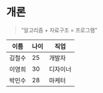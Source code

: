 # 개론 <br>

>"알고리즘 + 자료구조 = 프로그램"

<table>
        <thead>
            <tr>
                <th>이름</th>
                <th>나이</th>
                <th>직업</th>
            </tr>
        </thead>
        <tbody>
            <tr>
                <td>김철수</td>
                <td>25</td>
                <td>개발자</td>
            </tr>
            <tr>
                <td>이영희</td>
                <td>30</td>
                <td>디자이너</td>
            </tr>
            <tr>
                <td>박민수</td>
                <td>28</td>
                <td>마케터</td>
            </tr>
        </tbody>
    </table>
